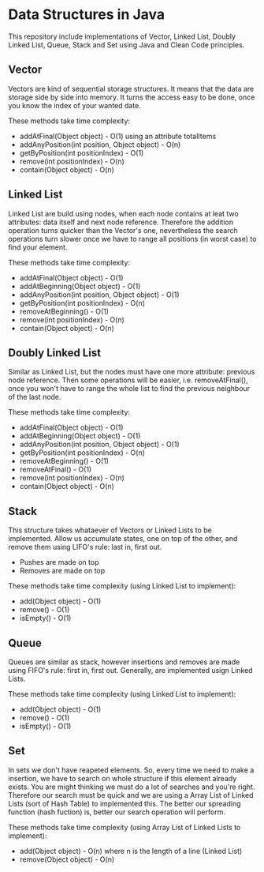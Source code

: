 # Data Structures in Java
This repository include implementations of Vector, Linked List, Doubly Linked List, Queue, Stack and Set using Java and Clean Code principles.


## Vector
Vectors are kind of sequential storage structures. It means that the data are storage side by side into memory. It turns the access easy to be done, once you know the index of your wanted date.

These methods take time complexity:

* addAtFinal(Object object) - O(1) using an attribute totalItems
* addAnyPosition(int position, Object object) - O(n)
* getByPosition(int positionIndex) - O(1)
* remove(int positionIndex) - O(n)
* contain(Object object) - O(n)


## Linked List

Linked List are build using nodes, when each node contains at leat two attributes: data itself and next node reference. Therefore the addition operation turns quicker than the Vector's one, nevertheless the search operations turn slower once we have to range all positions (in worst case) to find your element.

These methods take time complexity:

* addAtFinal(Object object) - O(1)
* addAtBeginning(Object object) - O(1) 
* addAnyPosition(int position, Object object) - O(1)
* getByPosition(int positionIndex) - O(n)
* removeAtBeginning() - O(1)
* remove(int positionIndex) - O(n)
* contain(Object object) - O(n)

## Doubly Linked List

Similar as Linked List, but the nodes must have one more attribute: previous node reference. Then some operations will be easier, i.e. removeAtFinal(), once you won't have to range the whole list to find the previous neighbour of the last node.

These methods take time complexity:

* addAtFinal(Object object) - O(1)
* addAtBeginning(Object object) - O(1) 
* addAnyPosition(int position, Object object) - O(1)
* getByPosition(int positionIndex) - O(n)
* removeAtBeginning() - O(1)
* removeAtFinal() - O(1)
* remove(int positionIndex) - O(n)
* contain(Object object) - O(n)

## Stack

This structure takes whataever of Vectors or Linked Lists to be implemented. Allow us accumulate states, one on top of the other, and remove them using LIFO's rule: last in, first out.

- Pushes are made on top
- Removes are made on top

These methods take time complexity (using Linked List to implement):

* add(Object object) - O(1)
* remove() - O(1)
* isEmpty() - O(1)

## Queue

Queues are similar as stack, however insertions and removes are made using FIFO's rule: first in, first out. Generally, are implemented usign Linked Lists.

These methods take time complexity (using Linked List to implement):

* add(Object object) - O(1)
* remove() - O(1)
* isEmpty() - O(1)

## Set

In sets we don't have reapeted elements. So, every time we need to make a insertion, we have to search on whole structure if this element already exists. You are might thinking we must do a lot of searches and you're right. Therefore our search must be quick and we are using a Array List of Linked Lists (sort of Hash Table) to implemented this. The better our spreading function (hash fuction) is, better our search operation will perform.

These methods take time complexity (using Array List of Linked Lists to implement):

* add(Object object) - O(n) where n is the length of a line (Linked List)
* remove(Object object) - O(n)

